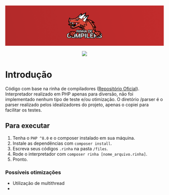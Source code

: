 <div align="center">

![banner]

[<img src="https://img.shields.io/badge/Discord-7289DA?style=for-the-badge&logo=discord&logoColor=white">](https://discord.gg/e8EzgPscCw)

</div>

# Introdução

Código com base na rinha de compiladores ([Repositório Oficial](https://github.com/aripiprazole/rinha-de-compiler)).
Interpretador realizado em PHP apenas para diversão, não foi implementado nenhum tipo de teste e/ou otimização.
O diretório /parser é o parser realizado pelos idealizadores do projeto, apenas o copiei para facilitar os testes.

## Para executar

1. Tenha o `PHP ^8.0` e o composer instalado em sua máquina.
2. Instale as dependências com `composer install`.
3. Escreva seus códigos `.rinha` na pasta `/files`.
4. Rode o interpretador com `composer rinha [nome_arquivo.rinha]`.
5. Pronto.

### Possíveis otimizações
* Utilização de multithread
* 
[banner]: ./img/banner.png
